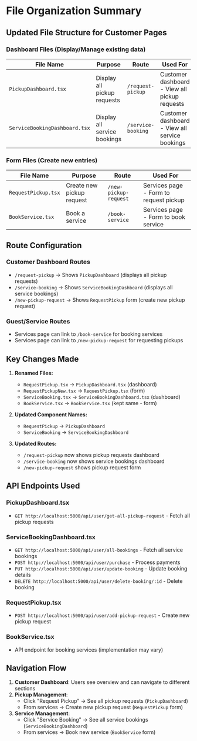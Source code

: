 # File Organization Summary

## Updated File Structure for Customer Pages

### Dashboard Files (Display/Manage existing data)
| File Name | Purpose | Route | Used For |
|-----------|---------|-------|----------|
| `PickupDashboard.tsx` | Display all pickup requests | `/request-pickup` | Customer dashboard - View all pickup requests |
| `ServiceBookingDashboard.tsx` | Display all service bookings | `/service-booking` | Customer dashboard - View all service bookings |

### Form Files (Create new entries)
| File Name | Purpose | Route | Used For |
|-----------|---------|-------|----------|
| `RequestPickup.tsx` | Create new pickup request | `/new-pickup-request` | Services page - Form to request pickup |
| `BookService.tsx` | Book a service | `/book-service` | Services page - Form to book service |

## Route Configuration

### Customer Dashboard Routes
- `/request-pickup` → Shows `PickupDashboard` (displays all pickup requests)
- `/service-booking` → Shows `ServiceBookingDashboard` (displays all service bookings)
- `/new-pickup-request` → Shows `RequestPickup` form (create new pickup request)

### Guest/Service Routes
- Services page can link to `/book-service` for booking services
- Services page can link to `/new-pickup-request` for requesting pickups

## Key Changes Made

1. **Renamed Files:**
   - `RequestPickup.tsx` → `PickupDashboard.tsx` (dashboard)
   - `RequestPickupNew.tsx` → `RequestPickup.tsx` (form)
   - `ServiceBooking.tsx` → `ServiceBookingDashboard.tsx` (dashboard)
   - `BookService.tsx` → `BookService.tsx` (kept same - form)

2. **Updated Component Names:**
   - `RequestPickup` → `PickupDashboard`
   - `ServiceBooking` → `ServiceBookingDashboard`

3. **Updated Routes:**
   - `/request-pickup` now shows pickup requests dashboard
   - `/service-booking` now shows service bookings dashboard
   - `/new-pickup-request` shows pickup request form

## API Endpoints Used

### PickupDashboard.tsx
- `GET http://localhost:5000/api/user/get-all-pickup-request` - Fetch all pickup requests

### ServiceBookingDashboard.tsx
- `GET http://localhost:5000/api/user/all-bookings` - Fetch all service bookings
- `POST http://localhost:5000/api/user/purchase` - Process payments
- `PUT http://localhost:5000/api/user/update-booking` - Update booking details
- `DELETE http://localhost:5000/api/user/delete-booking/:id` - Delete booking

### RequestPickup.tsx
- `POST http://localhost:5000/api/user/add-pickup-request` - Create new pickup request

### BookService.tsx
- API endpoint for booking services (implementation may vary)

## Navigation Flow

1. **Customer Dashboard**: Users see overview and can navigate to different sections
2. **Pickup Management**: 
   - Click "Request Pickup" → See all pickup requests (`PickupDashboard`)
   - From services → Create new pickup request (`RequestPickup` form)
3. **Service Management**:
   - Click "Service Booking" → See all service bookings (`ServiceBookingDashboard`)
   - From services → Book new service (`BookService` form)
